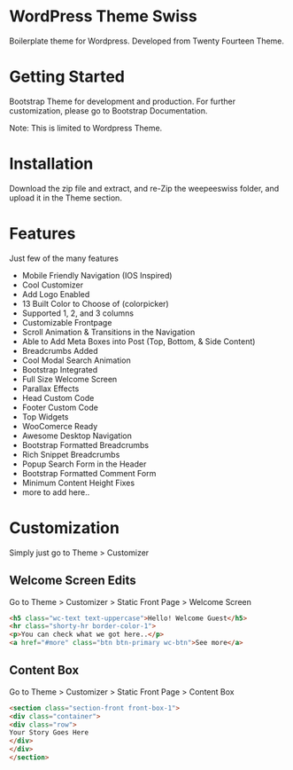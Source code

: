 # WordPress Theme Swiss 
Boilerplate theme for Wordpress. Developed from Twenty Fourteen Theme. 

# Getting Started
Bootstrap Theme for development and production. For further customization, please go to Bootstrap Documentation.

Note: This is limited to Wordpress Theme. 

# Installation 
Download the zip file and extract, and re-Zip the weepeeswiss folder, and upload it in the Theme section.

# Features
Just few of the many features
* Mobile Friendly Navigation (IOS Inspired)
* Cool Customizer
* Add Logo Enabled
* 13 Built Color to Choose of (colorpicker)
* Supported 1, 2, and 3 columns
* Customizable Frontpage
* Scroll Animation & Transitions in the Navigation
* Able to Add Meta Boxes into Post (Top, Bottom, & Side Content)
* Breadcrumbs Added	
* Cool Modal Search Animation
* Bootstrap Integrated
* Full Size Welcome Screen
* Parallax Effects
* Head Custom Code
* Footer Custom Code
* Top Widgets
* WooComerce Ready
* Awesome Desktop Navigation
* Bootstrap Formatted Breadcrumbs
* Rich Snippet Breadcrumbs
* Popup Search Form in the Header
* Bootstrap Formatted Comment Form
* Minimum Content Height Fixes
* more to add here.. 

# Customization #
Simply just go to Theme > Customizer 

## Welcome Screen Edits ##
Go to Theme > Customizer > Static Front Page > Welcome Screen

```html
<h5 class="wc-text text-uppercase">Hello! Welcome Guest</h5>
<hr class="shorty-hr border-color-1">
<p>You can check what we got here..</p>
<a href="#more" class="btn btn-primary wc-btn">See more</a>
```

## Content Box ##
Go to Theme > Customizer > Static Front Page > Content Box

```html
<section class="section-front front-box-1">
<div class="container">
<div class="row">
Your Story Goes Here
</div>
</div>
</section>
```
